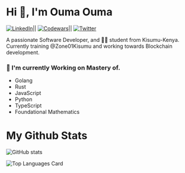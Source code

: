 
  # Hi 👋, I'm Ouma Ouma
  [![LinkedIn](https://img.shields.io/badge/LinkedIn-Profile-informational?style=flat-logo=linkedin&logoColor=white&color=0A66C2)](https://www.linkedin.com/in/ouma-ouma-a01716267)||
[![Codewars](https://www.codewars.com/users/your_username/badges/micro)](https://www.codewars.com/users/oumaoumag)||
[![Twitter](https://img.shields.io/badge/Twitter-Profile-informational?style=flat-logo=twitter&logoColor=white&color=1DA1F2)](https://twitter.com/ouma_godwin1)

A passionate Software Developer, and  👩‍💻 student from Kisumu-Kenya. Currently training @Zone01Kisumu and working towards Blockchain development.

### 🌱 I'm currently Working on Mastery of.
- Golang
- Rust
- JavaScript
- Python
- TypeScript
- Foundational Mathematics


# My Github Stats
![GitHub stats](https://github-readme-stats.vercel.app/api?username=oumaoumag&show_icons=true&theme=radical)

 
![Top Languages Card](https://github-readme-stats.vercel.app/api/top-langs/?username=oumaoumag&layout=compact)

